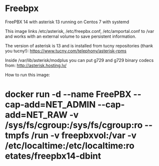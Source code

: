 # Freebpx
FreePBX 14 with asterisk 13 running on Centos 7 with systemd

This image links /etc/asterisk, /etc/freepbx.conf, /etc/amportal.conf to /var and works with an external volume to save persistent information.

The version of asterisk is 13 and is installed from tucny repositories (thank you tucny!): https://www.tucny.com/telephony/asterisk-rpms

Inside /var/lib/asterisk/modplus you can put g729 and g729 binary codecs from: http://asterisk.hosting.lv/

How to run this image:
#  docker run -d --name FreePBX --cap-add=NET_ADMIN --cap-add=NET_RAW -v /sys/fs/cgroup:/sys/fs/cgroup:ro --tmpfs /run -v freepbxvol:/var -v /etc/localtime:/etc/localtime:ro  etates/freepbx14-dbint

